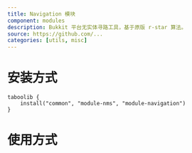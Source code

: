 ```yaml
---
title: Navigation 模块
component: modules
description: Bukkit 平台无实体寻路工具，基于原版 r-star 算法。
source: https://github.com/...
categories: [utils, misc]
---
```


# 安装方式

```
taboolib {
    install("common", "module-nms", "module-navigation")
}
```

# 使用方式
